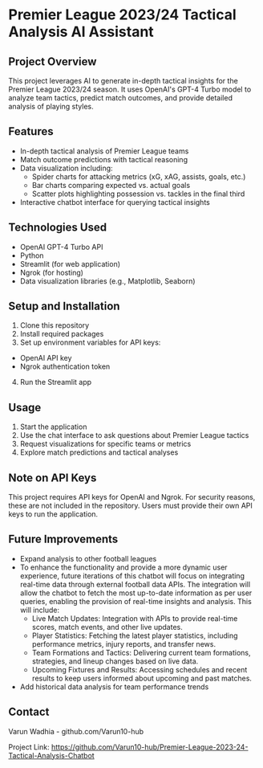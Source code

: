 # Premier League 2023/24 Tactical Analysis AI Assistant

## Project Overview
This project leverages AI to generate in-depth tactical insights for the Premier League 2023/24 season. It uses OpenAI's GPT-4 Turbo model to analyze team tactics, predict match outcomes, and provide detailed analysis of playing styles.

## Features
- In-depth tactical analysis of Premier League teams
- Match outcome predictions with tactical reasoning
- Data visualization including:
  - Spider charts for attacking metrics (xG, xAG, assists, goals, etc.)
  - Bar charts comparing expected vs. actual goals
  - Scatter plots highlighting possession vs. tackles in the final third
- Interactive chatbot interface for querying tactical insights

## Technologies Used
- OpenAI GPT-4 Turbo API
- Python
- Streamlit (for web application)
- Ngrok (for hosting)
- Data visualization libraries (e.g., Matplotlib, Seaborn)

## Setup and Installation
1. Clone this repository
2. Install required packages
3. Set up environment variables for API keys:
- OpenAI API key
- Ngrok authentication token
4. Run the Streamlit app
  
## Usage
1. Start the application
2. Use the chat interface to ask questions about Premier League tactics
3. Request visualizations for specific teams or metrics
4. Explore match predictions and tactical analyses

## Note on API Keys
This project requires API keys for OpenAI and Ngrok. For security reasons, these are not included in the repository. Users must provide their own API keys to run the application.

## Future Improvements
- Expand analysis to other football leagues
- To enhance the functionality and provide a more dynamic user experience, future iterations of this chatbot will focus on integrating real-time data through external
  football data APIs. The integration will allow the chatbot to fetch the most up-to-date information as per user queries, enabling the provision of real-time insights and     analysis. This will include:
     - Live Match Updates: Integration with APIs to provide real-time scores, match events, and other live updates.
     - Player Statistics: Fetching the latest player statistics, including performance metrics, injury reports, and transfer news.
     - Team Formations and Tactics: Delivering current team formations, strategies, and lineup changes based on live data.
     - Upcoming Fixtures and Results: Accessing schedules and recent results to keep users informed about upcoming and past matches.
- Add historical data analysis for team performance trends

## Contact
Varun Wadhia - github.com/Varun10-hub

Project Link: https://github.com/Varun10-hub/Premier-League-2023-24-Tactical-Analysis-Chatbot
